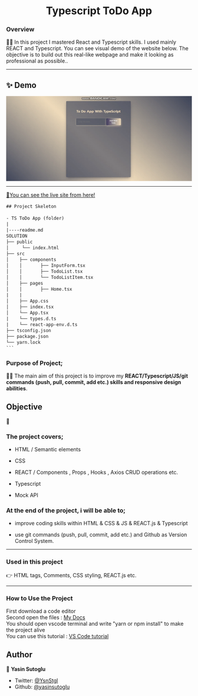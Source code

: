 <h1 align="center">Typescript ToDo App</h1>

<h3>Overview</h3>
👨‍💻 In this project I mastered React and Typescript skills. I used mainly REACT and Typescript. You can see visual demo of the website below. The objective is to build out this real-like webpage and make it looking as professional as possible..
<hr>

## ✨ Demo

 <p align="center">
  <img width="700" align="center" src="./public/gif/readme.gif" alt="demo"/>   
</p>

<!-- ![Alt text](https://giphy.com/peekasso)  -->

<hr>

[📍You can see the live site from here!](https://todoaappwithtypescript.vercel.app/)

<!-- ------------------------------------------------------ -->
````
## Project Skeleton 

- TS ToDo App (folder)
|
|----readme.md         
SOLUTION
├── public
│     └── index.html
├── src
│    ├── components
│    │       ├── InputForm.tsx
│    │       ├── TodoList.tsx
│    │       └── TodoListItem.tsx       
│    ├── pages
│    │       ├── Home.tsx
|    |
│    ├── App.css
│    ├── index.tsx
│    └── App.tsx
|    └── types.d.ts
|    └── react-app-env.d.ts
├── tsconfig.json
├── package.json
└── yarn.lock
```
````
<!-- --------------------------------------- -->
### Purpose of Project;

👨‍💻 The main aim of this project is to improve my <b>REACT/Typescript/JS/git commands (push, pull, commit, add etc.) skills and responsive design abilities</b>.


## Objective

🎯

### The project covers;

- HTML / Semantic elements 

- CSS

- REACT / Components , Props , Hooks , Axios CRUD operations etc.

- Typescript

- Mock API


### At the end of the project, i will be able to;

- improve coding skills within HTML & CSS & JS & REACT.js & Typescript

- use git commands (push, pull, commit, add etc.) and Github as Version Control System.

<hr>
<h3>Used in this project</h3>

👉 HTML tags, Comments, CSS styling, REACT.js etc.


<hr>
<h3>How to Use the Project</h3>
<span>First download a code editor </span>
<br><span>Second open the files : </span><a href='https://github.com/yasinsutoglu/Typescript_ToDoApp'>My Docs</a>
<br><span>You should open vscode terminal and write "yarn or npm install" to make the project alive </span>
<br><span>You can use this tutorial : </span><a href='https://www.youtube.com/watch?v=fJEbVCrEMSE'>VS Code tutorial</a>


<!-- ------------------------------------------------------------------------- -->
<!-- ## 🚀 Usage

Make sure you have [npx](https://www.npmjs.com/package/npx) installed (`npx` is shipped by default since npm `5.2.0`)

Just run the following command at the root of your project and answer questions:

```sh
npx readme-md-generator
```

Or use default values for all questions (`-y`):

```sh
npx readme-md-generator -y
```

Use your own `ejs` README template (`-p`):

```sh
npx readme-md-generator -p path/to/my/own/template.md
```

You can find [ejs README template examples here](https://github.com/kefranabg/readme-md-generator/tree/master/templates). -->

<!-- -------------------------------------------------------------------------- -->

<!-- ## Code Contributors

This project exists thanks to all the people who contribute. [[Contribute](CONTRIBUTING.md)].
<a href="https://github.com/kefranabg/readme-md-generator/graphs/contributors"><img src="https://opencollective.com/readme-md-generator/contributors.svg?width=890&button=false" /></a>
 -->

<!-- ## 🤝 Contributing

Contributions, issues and feature requests are welcome.<br />
Feel free to check [issues page](https://github.com/kefranabg/readme-md-generator/issues) if you want to contribute.<br />
[Check the contributing guide](./CONTRIBUTING.md).<br /> -->


<!-- ------------------------------------------------------------------------------------- -->
## Author

👤 **Yasin Sutoglu**

- Twitter: [@YsnStgl](https://twitter.com/YsnStgl)
- Github: [@yasinsutoglu](https://github.com/yasinsutoglu)

